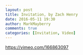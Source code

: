 ```yaml
---
layout: post
title: Invitation, by Zach Henry
date: 2016-05-11 19:30
author: MarkMayberry
comments: true
categories: [Invitation, Video]
---
```

https://vimeo.com/166863097
